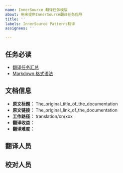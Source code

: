 ```yaml
---
name: InnerSource 翻译任务模版
about: 用来提供InnerSource翻译任务指导
title: ''
labels: InnerSource Patterns翻译
assignees: ''

---
```

## 任务必读
- [翻译任务汇总](https://github.com/WillemJiang/open-source-camp/issues/16)
- [Markdown 格式语法](https://docs.github.com/cn/free-pro-team@latest/github/writing-on-github/basic-writing-and-formatting-syntax)

## 文档信息

* **原文标题：** The_original_title_of_the_documentation
* **原文链接：** The_original_link_of_the_documentation
* **工作路径：** translation/cn/xxx
* **翻译收益：**
* **翻译难度：**

## 翻译人员

## 校对人员
